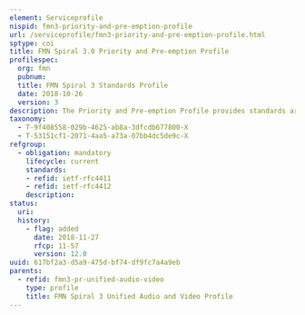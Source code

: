 ```yaml
---
element: Serviceprofile
nispid: fmn3-priority-and-pre-emption-profile
url: /serviceprofile/fmn3-priority-and-pre-emption-profile.html
sptype: coi
title: FMN Spiral 3.0 Priority and Pre-emption Profile
profilespec:
  org: fmn
  pubnum: 
  title: FMN Spiral 3 Standards Profile
  date: 2018-10-26
  version: 3
description: The Priority and Pre-emption Profile provides standards are used to execute priority and pre-emption service with SIP.
taxonomy:
  - T-9f408558-029b-4625-ab8a-3dfcdb677800-X
  - T-53151cf1-2071-4aa5-a73a-07bb4dc5de9c-X
refgroup:
  - obligation: mandatory
    lifecycle: current
    standards: 
    - refid: ietf-rfc4411
    - refid: ietf-rfc4412
    description: 
status:
  uri: 
  history: 
    - flag: added
      date: 2018-11-27
      rfcp: 11-57
      version: 12.0
uuid: 617bf2a3-d5a9-475d-bf74-df9fc7a4a9eb
parents:
  - refid: fmn3-pr-unified-audio-video
    type: profile
    title: FMN Spiral 3 Unified Audio and Video Profile
---
```

